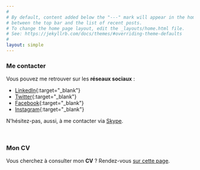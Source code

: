 ```yaml
---
#
# By default, content added below the "---" mark will appear in the home page
# between the top bar and the list of recent posts.
# To change the home page layout, edit the _layouts/home.html file.
# See: https://jekyllrb.com/docs/themes/#overriding-theme-defaults
#
layout: simple
---
```


### Me contacter

Vous pouvez me retrouver sur les **réseaux sociaux** :
 - [LinkedIn](https://linkedin.portet.org){:target="_blank"}
 - [Twitter](https://twitter.portet.org){:target="_blank"}
 - [Facebook](https://facebook.portet.org){:target="_blank"}
 - [Instagram](https://instagram.portet.org){:target="_blank"}

N'hésitez-pas, aussi, à me contacter via <a href="skype:cyril-portet?chat">Skype</a>.

<br/>

### Mon CV

Vous cherchez à consulter mon **CV** ?
Rendez-vous [sur cette page](https://www.portet.org/resume). 
